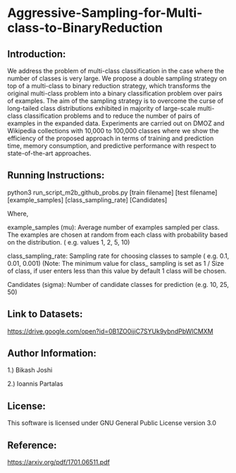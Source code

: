 # Aggressive-Sampling-for-Multi-class-to-BinaryReduction

## Introduction: 

We address the problem of multi-class classification in the case where the number of classes is very large. 
We propose a double sampling strategy on top of a multi-class to binary reduction strategy, which transforms 
the original multi-class problem into a binary classification problem over pairs of examples. 
The aim of the sampling strategy is to overcome the curse of long-tailed class distributions exhibited in majority 
of  large-scale  multi-class classification problems and to reduce the number of pairs of examples in the expanded data. 
Experiments are carried out on DMOZ and Wikipedia collections with 10,000 to 100,000 classes 
where we show the efficiency of the proposed approach in terms of training and prediction time, memory consumption, 
and predictive performance with respect to state-of-the-art approaches.

## Running Instructions: 

python3 run_script_m2b_github_probs.py  [train filename] [test filename] [example_samples] [class_sampling_rate] [Candidates]

Where,

example_samples (mu): Average number of examples sampled per class. The examples are chosen at random from each class with probability based on the distribution. ( e.g. values 1, 2, 5, 10)

class_sampling_rate: Sampling rate for choosing classes to sample ( e.g. 0.1, 0.01, 0.001) (Note: The minimum value for class_
sampling is set as 1 / Size of class, if user enters less than this value by default 1 class will be chosen.

Candidates (sigma): Number of candidate classes for prediction (e.g. 10, 25, 50)

## Link to Datasets:

https://drive.google.com/open?id=0B1ZO0ijiC7SYUk9ybndPbWlCMXM

## Author Information:
1.) Bikash Joshi

2.) Ioannis Partalas

## License: 
This software is licensed under GNU General Public License version 3.0

## Reference: 
https://arxiv.org/pdf/1701.06511.pdf

